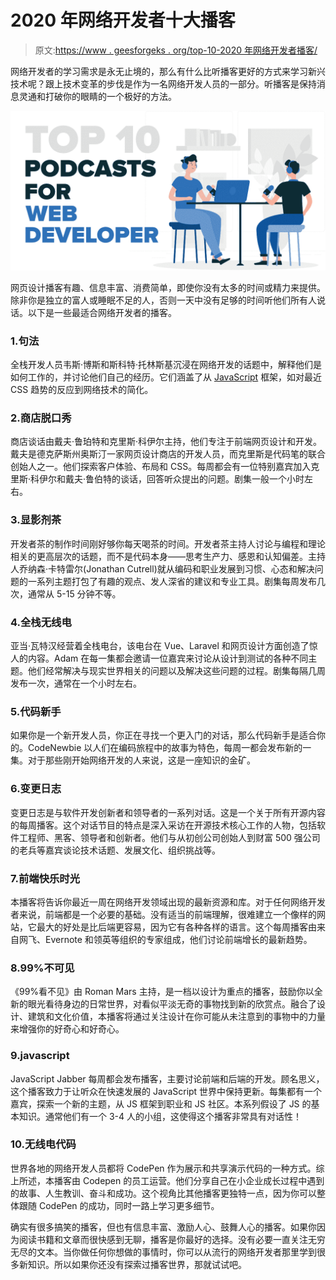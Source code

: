 # 2020 年网络开发者十大播客

> 原文:[https://www . geesforgeks . org/top-10-2020 年网络开发者播客/](https://www.geeksforgeeks.org/top-10-podcasts-for-web-developers-in-2020/)

网络开发者的学习需求是永无止境的，那么有什么比听播客更好的方式来学习新兴技术呢？跟上技术变革的步伐是作为一名网络开发人员的一部分。听播客是保持消息灵通和打破你的眼睛的一个极好的方法。

![Top-10-Podcasts-For-Web-Developers-in-2020](img/d6dddc599a56bd44a75dca72e9bbfc3f.png)

网页设计播客有趣、信息丰富、消费简单，即使你没有太多的时间或精力来提供。除非你是独立的富人或睡眠不足的人，否则一天中没有足够的时间听他们所有人说话。以下是一些最适合网络开发者的播客。

### 1.句法

全栈开发人员韦斯·博斯和斯科特·托林斯基沉浸在网络开发的话题中，解释他们是如何工作的，并讨论他们自己的经历。它们涵盖了从 [JavaScript](https://www.geeksforgeeks.org/javascript-tutorial/) 框架，如对最近 CSS 趋势的反应到网络技术的简化。

### 2.商店脱口秀

商店谈话由戴夫·鲁珀特和克里斯·科伊尔主持，他们专注于前端网页设计和开发。戴夫是德克萨斯州奥斯汀一家网页设计商店的开发人员，而克里斯是代码笔的联合创始人之一。他们探索客户体验、布局和 CSS。每周都会有一位特别嘉宾加入克里斯·科伊尔和戴夫·鲁伯特的谈话，回答听众提出的问题。剧集一般一个小时左右。

### 3.显影剂茶

开发者茶的制作时间刚好够你每天喝茶的时间。开发者茶主持人讨论与编程和理论相关的更高层次的话题，而不是代码本身——思考生产力、感恩和认知偏差。主持人乔纳森·卡特雷尔(Jonathan Cutrell)就从编码和职业发展到习惯、心态和解决问题的一系列主题打包了有趣的观点、发人深省的建议和专业工具。剧集每周发布几次，通常从 5-15 分钟不等。

### 4.全栈无线电

亚当·瓦特汉经营着全栈电台，该电台在 Vue、Laravel 和网页设计方面创造了惊人的内容。Adam 在每一集都会邀请一位嘉宾来讨论从设计到测试的各种不同主题。他们经常解决与现实世界相关的问题以及解决这些问题的过程。剧集每隔几周发布一次，通常在一个小时左右。

### 5.代码新手

如果你是一个新开发人员，你正在寻找一个更入门的对话，那么代码新手是适合你的。CodeNewbie 以人们在编码旅程中的故事为特色，每周一都会发布新的一集。对于那些刚开始网络开发的人来说，这是一座知识的金矿。

### 6.变更日志

变更日志是与软件开发创新者和领导者的一系列对话。这是一个关于所有开源内容的每周播客。这个对话节目的特点是深入采访在开源技术核心工作的人物，包括软件工程师、黑客、领导者和创新者。他们与从初创公司创始人到财富 500 强公司的老兵等嘉宾谈论技术话题、发展文化、组织挑战等。

### 7.前端快乐时光

本播客将告诉你最近一周在网络开发领域出现的最新资源和库。对于任何网络开发者来说，前端都是一个必要的基础。没有适当的前端理解，很难建立一个像样的网站，它最大的好处是比后端更容易，因为它有各种各样的语言。这个每周播客由来自网飞、Evernote 和领英等组织的专家组成，他们讨论前端增长的最新趋势。

### 8.99%不可见

《99%看不见》由 Roman Mars 主持，是一档以设计为重点的播客，鼓励你以全新的眼光看待身边的日常世界，对看似平淡无奇的事物找到新的欣赏点。融合了设计、建筑和文化价值，本播客将通过关注设计在你可能从未注意到的事物中的力量来增强你的好奇心和好奇心。

### 9.javascript

JavaScript Jabber 每周都会发布播客，主要讨论前端和后端的开发。顾名思义，这个播客致力于让听众在快速发展的 JavaScript 世界中保持更新。每集都有一个嘉宾，探索一个新的主题，从 JS 框架到职业和 JS 社区。本系列假设了 JS 的基本知识。通常他们有一个 3-4 人的小组，这使得这个播客非常具有对话性！

### 10.无线电代码

世界各地的网络开发人员都将 CodePen 作为展示和共享演示代码的一种方式。综上所述，本播客由 Codepen 的员工运营。他们分享自己在小企业成长过程中遇到的故事、人生教训、奋斗和成功。这个视角比其他播客更独特一点，因为你可以整体跟随 CodePen 的成功，同时一路上学习更多细节。

确实有很多搞笑的播客，但也有信息丰富、激励人心、鼓舞人心的播客。如果你因为阅读书籍和文章而很快感到无聊，播客是你最好的选择。没有必要一直关注无穷无尽的文本。当你做任何你想做的事情时，你可以从流行的网络开发者那里学到很多新知识。所以如果你还没有探索过播客世界，那就试试吧。